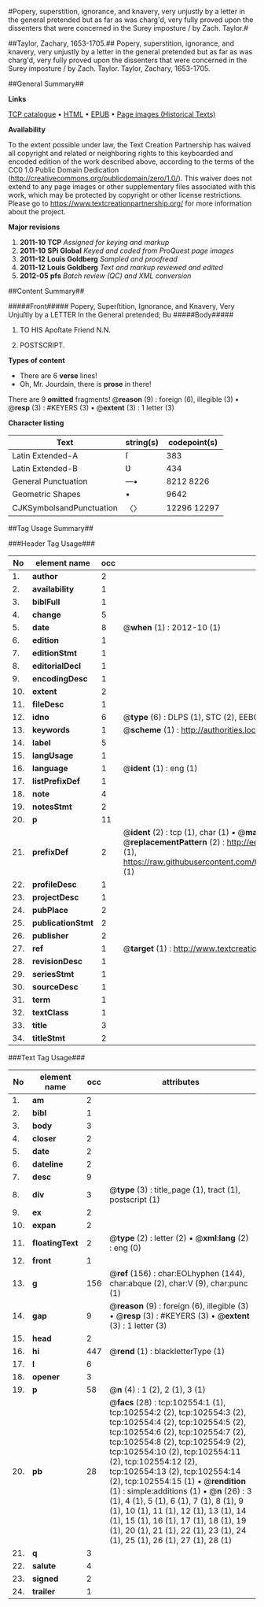 #Popery, superstition, ignorance, and knavery, very unjustly by a letter in the general pretended but as far as was charg'd, very fully proved upon the dissenters that were concerned in the Surey imposture / by Zach. Taylor.#

##Taylor, Zachary, 1653-1705.##
Popery, superstition, ignorance, and knavery, very unjustly by a letter in the general pretended but as far as was charg'd, very fully proved upon the dissenters that were concerned in the Surey imposture / by Zach. Taylor.
Taylor, Zachary, 1653-1705.

##General Summary##

**Links**

[TCP catalogue](http://www.ota.ox.ac.uk/tcp/)  • 
[HTML](http://tei.it.ox.ac.uk/tcp/Texts-HTML/free/A64/A64274.html)  • 
[EPUB](http://tei.it.ox.ac.uk/tcp/Texts-EPUB/free/A64/A64274.epub) • 
[Page images (Historical Texts)](https://historicaltexts.jisc.ac.uk/eebo-14534116e)

**Availability**

To the extent possible under law, the Text Creation Partnership has waived all copyright and related or neighboring rights to this keyboarded and encoded edition of the work described above, according to the terms of the CC0 1.0 Public Domain Dedication (http://creativecommons.org/publicdomain/zero/1.0/). This waiver does not extend to any page images or other supplementary files associated with this work, which may be protected by copyright or other license restrictions. Please go to https://www.textcreationpartnership.org/ for more information about the project.

**Major revisions**

1. __2011-10__ __TCP__ *Assigned for keying and markup*
1. __2011-10__ __SPi Global__ *Keyed and coded from ProQuest page images*
1. __2011-12__ __Louis Goldberg__ *Sampled and proofread*
1. __2011-12__ __Louis Goldberg__ *Text and markup reviewed and edited*
1. __2012-05__ __pfs__ *Batch review (QC) and XML conversion*

##Content Summary##

#####Front#####
Popery, Superſtition, Ignorance, and Knavery, Very Unjuſtly by a LETTER In the General pretended; Bu
#####Body#####

1. TO HIS Apoſtate Friend N.N.

1. POSTSCRIPT.

**Types of content**

  * There are 6 **verse** lines!
  * Oh, Mr. Jourdain, there is **prose** in there!

There are 9 **omitted** fragments! 
 @__reason__ (9) : foreign (6), illegible (3)  •  @__resp__ (3) : #KEYERS (3)  •  @__extent__ (3) : 1 letter (3)

**Character listing**


|Text|string(s)|codepoint(s)|
|---|---|---|
|Latin Extended-A|ſ|383|
|Latin Extended-B|Ʋ|434|
|General Punctuation|—•|8212 8226|
|Geometric Shapes|▪|9642|
|CJKSymbolsandPunctuation|〈〉|12296 12297|

##Tag Usage Summary##

###Header Tag Usage###

|No|element name|occ|attributes|
|---|---|---|---|
|1.|__author__|2||
|2.|__availability__|1||
|3.|__biblFull__|1||
|4.|__change__|5||
|5.|__date__|8| @__when__ (1) : 2012-10 (1)|
|6.|__edition__|1||
|7.|__editionStmt__|1||
|8.|__editorialDecl__|1||
|9.|__encodingDesc__|1||
|10.|__extent__|2||
|11.|__fileDesc__|1||
|12.|__idno__|6| @__type__ (6) : DLPS (1), STC (2), EEBO-CITATION (1), OCLC (1), VID (1)|
|13.|__keywords__|1| @__scheme__ (1) : http://authorities.loc.gov/ (1)|
|14.|__label__|5||
|15.|__langUsage__|1||
|16.|__language__|1| @__ident__ (1) : eng (1)|
|17.|__listPrefixDef__|1||
|18.|__note__|4||
|19.|__notesStmt__|2||
|20.|__p__|11||
|21.|__prefixDef__|2| @__ident__ (2) : tcp (1), char (1)  •  @__matchPattern__ (2) : ([0-9\-]+):([0-9IVX]+) (1), (.+) (1)  •  @__replacementPattern__ (2) : http://eebo.chadwyck.com/downloadtiff?vid=$1&page=$2 (1), https://raw.githubusercontent.com/textcreationpartnership/Texts/master/tcpchars.xml#$1 (1)|
|22.|__profileDesc__|1||
|23.|__projectDesc__|1||
|24.|__pubPlace__|2||
|25.|__publicationStmt__|2||
|26.|__publisher__|2||
|27.|__ref__|1| @__target__ (1) : http://www.textcreationpartnership.org/docs/. (1)|
|28.|__revisionDesc__|1||
|29.|__seriesStmt__|1||
|30.|__sourceDesc__|1||
|31.|__term__|1||
|32.|__textClass__|1||
|33.|__title__|3||
|34.|__titleStmt__|2||


###Text Tag Usage###

|No|element name|occ|attributes|
|---|---|---|---|
|1.|__am__|2||
|2.|__bibl__|1||
|3.|__body__|3||
|4.|__closer__|2||
|5.|__date__|2||
|6.|__dateline__|2||
|7.|__desc__|9||
|8.|__div__|3| @__type__ (3) : title_page (1), tract (1), postscript (1)|
|9.|__ex__|2||
|10.|__expan__|2||
|11.|__floatingText__|2| @__type__ (2) : letter (2)  •  @__xml:lang__ (2) : eng (0)|
|12.|__front__|1||
|13.|__g__|156| @__ref__ (156) : char:EOLhyphen (144), char:abque (2), char:V (9), char:punc (1)|
|14.|__gap__|9| @__reason__ (9) : foreign (6), illegible (3)  •  @__resp__ (3) : #KEYERS (3)  •  @__extent__ (3) : 1 letter (3)|
|15.|__head__|2||
|16.|__hi__|447| @__rend__ (1) : blackletterType (1)|
|17.|__l__|6||
|18.|__opener__|3||
|19.|__p__|58| @__n__ (4) : 1 (2), 2 (1), 3 (1)|
|20.|__pb__|28| @__facs__ (28) : tcp:102554:1 (1), tcp:102554:2 (2), tcp:102554:3 (2), tcp:102554:4 (2), tcp:102554:5 (2), tcp:102554:6 (2), tcp:102554:7 (2), tcp:102554:8 (2), tcp:102554:9 (2), tcp:102554:10 (2), tcp:102554:11 (2), tcp:102554:12 (2), tcp:102554:13 (2), tcp:102554:14 (2), tcp:102554:15 (1)  •  @__rendition__ (1) : simple:additions (1)  •  @__n__ (26) : 3 (1), 4 (1), 5 (1), 6 (1), 7 (1), 8 (1), 9 (1), 10 (1), 11 (1), 12 (1), 13 (1), 14 (1), 15 (1), 16 (1), 17 (1), 18 (1), 19 (1), 20 (1), 21 (1), 22 (1), 23 (1), 24 (1), 25 (1), 26 (1), 27 (1), 28 (1)|
|21.|__q__|3||
|22.|__salute__|4||
|23.|__signed__|2||
|24.|__trailer__|1||
